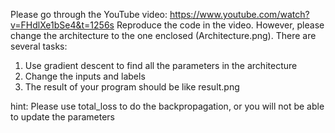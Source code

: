 Please go through the YouTube video: https://www.youtube.com/watch?v=FHdlXe1bSe4&t=1256s
Reproduce the code in the video. 
However, please change the architecture to the one enclosed (Architecture.png).
There are several tasks:
1. Use gradient descent to find all the parameters in the architecture
2. Change the inputs and labels
3. The result of your program should be like result.png

hint: Please use total_loss to do the backpropagation, or you will not be able to update the parameters